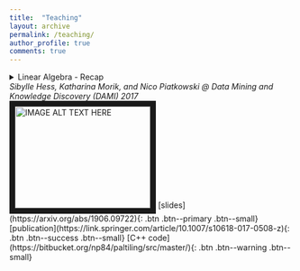 ```yaml
---
title:  "Teaching"
layout: archive
permalink: /teaching/
author_profile: true
comments: true
---
```

<details>
  <summary>
    Linear Algebra - Recap <br>
    <i>Sibylle Hess, Katharina Morik, and Nico Piatkowski @ Data Mining and Knowledge Discovery (DAMI) 2017</i>
  </summary>
  <p>
  </p>
</details>
<a href="http://www.youtube.com/watch?feature=player_embedded&v=yIWNOktZ3kQ&list=PLhY4tApAB_6LhRh2cv2nDZg3zlw11KXqY
" target="_blank"><img src="http://img.youtube.com/vi/yIWNOktZ3kQ&list=PLhY4tApAB_6LhRh2cv2nDZg3zlw11KXqY/0.jpg" 
alt="IMAGE ALT TEXT HERE" width="240" height="180" border="10" /></a>
[slides](https://arxiv.org/abs/1906.09722){: .btn .btn--primary .btn--small} [publication](https://link.springer.com/article/10.1007/s10618-017-0508-z){: .btn .btn--success .btn--small} [C++ code](https://bitbucket.org/np84/paltiling/src/master/){: .btn .btn--warning .btn--small}
